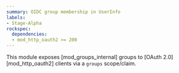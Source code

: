 ```yaml
---
summary: OIDC group membership in UserInfo
labels:
- Stage-Alpha
rockspec:
  dependencies:
  - mod_http_oauth2 >= 200
---
```


This module exposes [mod_groups_internal] groups to
[OAuth 2.0][mod_http_oauth2] clients via a `groups` scope/claim.

